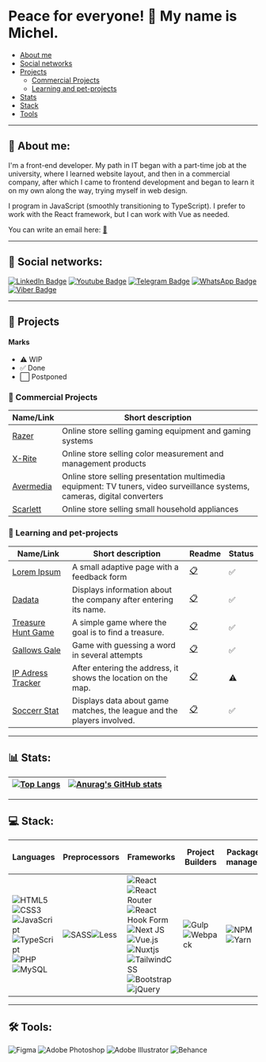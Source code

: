 # Peace for everyone! 👋 My name is Michel.

- [About me](#👦-about-me)
- [Social networks](#🤝-social-networks)
- [Projects](#🎯-projects)
  - [Commercial Projects](#💼-commercial-projects)
  - [Learning and pet-projects](#🎨-learning-and-pet-projects)
- [Stats](#📊-stats)
- [Stack](#💻-stack)
- [Tools](#🛠-tools)

---

## 👦 About me:

I'm a front-end developer. My path in IT began with a part-time job at the university, where I learned website layout, and then in a commercial company, after which I came to frontend development and began to learn it on my own along the way, trying myself in web design.

I program in JavaScript (smoothly transitioning to TypeScript). I prefer to work with the React framework, but I can work with Vue as needed.

You can write an email here: [:e-mail:](mailto:mafri.michel@gmail.com)

---

## 🤝 Social networks:

  <div id="badges">
    <a href="https://www.linkedin.com/in/m-migalov/" target="_blank"><img src="https://img.shields.io/badge/LinkedIn-0288D1?style=for-the-badge&logo=linkedin&logoColor=white" alt="LinkedIn Badge"/></a>
    <a href="https://discord.com/users/463425360386719754" target="_blank"><img src="https://img.shields.io/badge/Discord-5865f2?style=for-the-badge&logo=discord&logoColor=white" alt="Youtube Badge"/></a>
    <a href="https://t.me/migal4" target="_blank"><img src="https://img.shields.io/badge/Telegram-29B6F6?style=for-the-badge&logo=telegram&logoColor=white" alt="Telegram Badge"/></a>
    <a href="https://wa.me/+79099286621" target="_blank"><img src="https://img.shields.io/badge/WhatsApp-25d366?style=for-the-badge&logo=whatsapp&logoColor=white" alt="WhatsApp Badge"/></a>
    <a href="viber://chat?number=%2B79099286621" target="_blank"><img src="https://img.shields.io/badge/Viber-7360f2?style=for-the-badge&logo=viber&logoColor=white" alt="Viber Badge"/></a>
</div>

---
## 🎯 Projects
#### Marks
- ⚠️ WIP
- ✅ Done
- ⬜ Postponed

### 💼 Commercial Projects

|Name/Link|Short description|
|-----------------|----------------|
|[Razer](https://razer.ru)|Online store selling gaming equipment and gaming systems|
|[X-Rite](https://xrite.ru)|Online store selling color measurement and management products|
|[Avermedia](https://avermedia.com/ru)|Online store selling presentation multimedia equipment: TV tuners, video surveillance systems, cameras, digital converters|
|[Scarlett](https://www.scarlett.ru)|Online store selling small household appliances|

### 🎨 Learning and pet-projects
|Name/Link|Short description|Readme|Status|
|-|-|-|-|
|[Lorem Ipsum](https://migalov.github.io/loremipsum/)|A small adaptive page with a feedback form|[📋](https://github.com/migalov/loremipsum)|✅
|[Dadata](https://dadata-teal.vercel.app/)|Displays information about the company after entering its name.|[📋](https://github.com/migalov/dadata)|✅
|[Treasure Hunt Game](https://treasure-hunt-pied.vercel.app/)|A simple game where the goal is to find a treasure.|[📋](https://github.com/migalov/treasure_hunt)|✅|
|[Gallows Gale](https://gallows-lemon.vercel.app/)|Game with guessing a word in several attempts|[📋](https://github.com/migalov/gallows)|✅|
|[IP Adress Tracker](https://ipadresstracker-topaz.vercel.app/)|After entering the address, it shows the location on the map.|[📋](https://github.com/migalov/ipadresstracker)|⚠️
|[Soccerr Stat](https://football-statistic.vercel.app/)|Displays data about game matches, the league and the players involved.|[📋](https://github.com/migalov/football-statistic/tree/draft-FTB-25)|✅

---
## 📊 Stats:

|[![Top Langs](https://github-readme-stats.vercel.app/api/top-langs/?username=migalov&layout=compact)](https://github.com/migalov/github-readme-stats)|[![Anurag's GitHub stats](https://github-readme-stats.vercel.app/api?username=migalov)](https://github.com/migalov/github-readme-stats)|
|---|---|

---

## 💻 Stack:

|Languages|Preprocessors|Frameworks|Project Builders|Package manager|Task management app|OS|
|-|-|-|-|-|-|-|
|![HTML5](https://img.shields.io/badge/html5-%23E34F26.svg?style=for-the-badge&logo=html5&logoColor=white)![CSS3](https://img.shields.io/badge/css3-%231572B6.svg?style=for-the-badge&logo=css3&logoColor=white)![JavaScript](https://img.shields.io/badge/javascript-%23323330.svg?style=for-the-badge&logo=javascript&logoColor=%23F7DF1E)![TypeScript](https://img.shields.io/badge/typescript-%23007ACC.svg?style=for-the-badge&logo=typescript&logoColor=white)![PHP](https://img.shields.io/badge/php-%23777BB4.svg?style=for-the-badge&logo=php&logoColor=white)![MySQL](https://img.shields.io/badge/mysql-%2300f.svg?style=for-the-badge&logo=mysql&logoColor=white)|![SASS](https://img.shields.io/badge/SASS-hotpink.svg?style=for-the-badge&logo=SASS&logoColor=white)![Less](https://img.shields.io/badge/less-2B4C80?style=for-the-badge&logo=less&logoColor=white)|![React](https://img.shields.io/badge/react-%2320232a.svg?style=for-the-badge&logo=react&logoColor=%2361DAFB)![React Router](https://img.shields.io/badge/React_Router-CA4245?style=for-the-badge&logo=react-router&logoColor=white)![React Hook Form](https://img.shields.io/badge/React%20Hook%20Form-%23EC5990.svg?style=for-the-badge&logo=reacthookform&logoColor=white)![Next JS](https://img.shields.io/badge/Next-black?style=for-the-badge&logo=next.js&logoColor=white)![Vue.js](https://img.shields.io/badge/vuejs-%2335495e.svg?style=for-the-badge&logo=vuedotjs&logoColor=%234FC08D)![Nuxtjs](https://img.shields.io/badge/Nuxt-002E3B?style=for-the-badge&logo=nuxtdotjs&logoColor=#00DC82)![TailwindCSS](https://img.shields.io/badge/tailwindcss-%2338B2AC.svg?style=for-the-badge&logo=tailwind-css&logoColor=white)![Bootstrap](https://img.shields.io/badge/bootstrap-%238511FA.svg?style=for-the-badge&logo=bootstrap&logoColor=white)![jQuery](https://img.shields.io/badge/jquery-%230769AD.svg?style=for-the-badge&logo=jquery&logoColor=white)|![Gulp](https://img.shields.io/badge/GULP-%23CF4647.svg?style=for-the-badge&logo=gulp&logoColor=white)![Webpack](https://img.shields.io/badge/webpack-%238DD6F9.svg?style=for-the-badge&logo=webpack&logoColor=black)|![NPM](https://img.shields.io/badge/NPM-%23CB3837.svg?style=for-the-badge&logo=npm&logoColor=white)![Yarn](https://img.shields.io/badge/yarn-%232C8EBB.svg?style=for-the-badge&logo=yarn&logoColor=white)|![Notion](https://img.shields.io/badge/Notion-%23000000.svg?style=for-the-badge&logo=notion&logoColor=white)![Jira](https://img.shields.io/badge/jira-%230A0FFF.svg?style=for-the-badge&logo=jira&logoColor=white)![Trello](https://img.shields.io/badge/Trello-%23026AA7.svg?style=for-the-badge&logo=Trello&logoColor=white)|![Windows](https://img.shields.io/badge/Windows-0078D6?style=for-the-badge&logo=windows&logoColor=white)![Linux Mint](https://img.shields.io/badge/Linux%20Mint-87CF3E?style=for-the-badge&logo=Linux%20Mint&logoColor=white)

---

## 🛠 Tools:

![Figma](https://img.shields.io/badge/figma-%23F24E1E.svg?style=for-the-badge&logo=figma&logoColor=white)
![Adobe Photoshop](https://img.shields.io/badge/adobe%20photoshop-%2331A8FF.svg?style=for-the-badge&logo=adobe%20photoshop&logoColor=white)
![Adobe Illustrator](https://img.shields.io/badge/adobe%20illustrator-%23FF9A00.svg?style=for-the-badge&logo=adobe%20illustrator&logoColor=white)
![Behance](https://img.shields.io/badge/Behance-1769ff?style=for-the-badge&logo=behance&logoColor=white)
